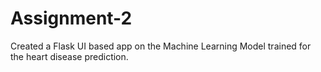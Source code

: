 # Assignment-2
Created a Flask UI based app on the Machine Learning Model trained for the heart disease prediction.
